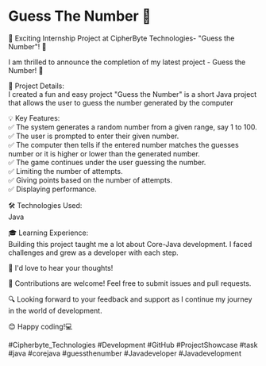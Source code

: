# Guess The Number 🤔

🚀 Exciting Internship Project at CipherByte Technologies- "Guess the Number"! 🎉

I am thrilled to announce the completion of my latest project - Guess the Number! 🌟

🎯 Project Details: <br>
I created a fun and easy project "Guess the Number" is a short Java project that allows the user to guess the number generated by the computer

💡 Key Features:<br>
✅ The system generates a random number from a given range, say 1 to 100. <br>
✅ The user is prompted to enter their given number.<br>
✅ The computer then tells if the entered number matches the guesses number or it is higher or lower than the generated number.<br>
✅ The game continues under the user guessing the number.<br>
✅ Limiting the number of attempts.<br>
✅ Giving points based on the number of attempts.<br>
✅ Displaying performance.<br>

🛠 Technologies Used:<br>
    Java

🎓 Learning Experience:<br>
Building this project taught me a lot about Core-Java development. I faced challenges and grew as a developer with each step.

📢 I'd love to hear your thoughts!

🤝 Contributions are welcome! Feel free to submit issues and pull requests.

🔍 Looking forward to your feedback and support as I continue my journey in the world of development.

😊 Happy coding!💻

#Cipherbyte_Technologies #Development #GitHub #ProjectShowcase #task #java #corejava #guessthenumber #Javadeveloper
#Javadevelopment
